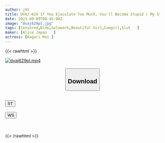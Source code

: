 ```yaml
---
author: j91
title: DVAJ-629 If You Ejaculate Too Much, You'll Become Stupid ♪ My Stupid Childhood Friend Who Took The Shit Article On The Net Seriously, Sucked And Pacoed Over And Over Again To Beat Me In The Next Test. Kuru Flower Hunting Mai
date: 2023-09-09T00:45:00Z
image: "dvaj629pl.jpg"
tags: [Censored,Blow,Solowork,Beautiful Girl,Cowgirl,Slut	]
maker: [Alice Japan   ]
actress: [Kagari Mai ]
---
```



{{< rawhtml >}}

<div class="video" data-videoid="23pyOA6eArTZdOa">
    <a href="javascript:;">
        <img src="https://my.j91.asia/posts/dvaj629pl/dvaj629pl.jpg" width="WIDTH" height="HEIGHT" alt="dvaj629pl.mp4" loading="lazy">
    </a>
</div>

<script type="text/javascript" src="https://j91.asia/asset/on-demand-st.js"></script>

<br>
  <link rel="stylesheet" href="https://j91.asia/asset/bs5.css">
  
  <center>
  <button class="btn btn-primary" type="button" data-bs-toggle="collapse" data-bs-target=".multi-collapse" aria-expanded="false" aria-controls="multiCollapseExample1 multiCollapseExample2"><h2>Download</h2></button></center>
</p>
<div class="row">
  <div class="col">
    <div class="collapse multi-collapse" id="multiCollapseExample1">
      <div class="card card-body">
	      	      <br>
<div class="buttons">  
<a href="https://streamtape.to/v/23pyOA6eArTZdOa"><button class="btn-hover color-3"><i class="fa fa-download"></i> ST</button></a></div>
    </div>
  </div>
</div>
  <div class="col">
    <div class="collapse multi-collapse" id="multiCollapseExample2">
      <div class="card card-body">
	      <br>
<div class="buttons">
    <a href="https://wolfstream.tv/756b759trif7"><button class="btn-hover color-9"><i class="fa fa-download"></i> WS</button></a></div>
<br><br>
      </div>
    </div>
  </div>
</div>

{{< /rawhtml >}}